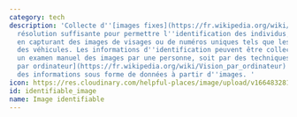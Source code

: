 ```yaml
---
category: tech
description: 'Collecte d''[images fixes](https://fr.wikipedia.org/wiki/Image) d''une
  résolution suffisante pour permettre l''identification des individus, par exemple
  en capturant des images de visages ou de numéros uniques tels que les plaques d''immatriculation
  des véhicules. Les informations d''identification peuvent être collectées soit par
  un examen manuel des images par une personne, soit par des techniques de [vision
  par ordinateur](https://fr.wikipedia.org/wiki/Vision_par_ordinateur) qui produisent
  des informations sous forme de données à partir d''images. '
icon: https://res.cloudinary.com/helpful-places/image/upload/v1664832810/dtpr-icons/tech/yellow/image_d33iap.svg
id: identifiable_image
name: Image identifiable
---
```

